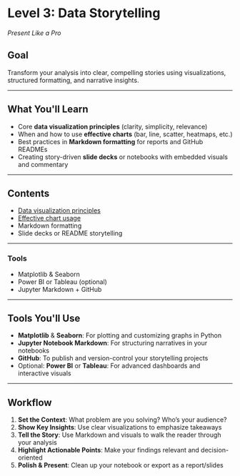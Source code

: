 # Level 3: Data Storytelling 

_Present Like a Pro_

## Goal
Transform your analysis into clear, compelling stories using visualizations, structured formatting, and narrative insights.

---

## What You'll Learn
- Core **data visualization principles** (clarity, simplicity, relevance)
- When and how to use **effective charts** (bar, line, scatter, heatmaps, etc.)
- Best practices in **Markdown formatting** for reports and GitHub READMEs
- Creating story-driven **slide decks** or notebooks with embedded visuals and commentary


---

## Contents
- [Data visualization principles](https://github.com/Tanu-N-Prabhu/Python/blob/master/Data%20Analysis/Level%203/data_visualization_principles.ipynb)
- [Effective chart usage](https://github.com/Tanu-N-Prabhu/Python/blob/master/Data%20Analysis/Level%203/effective_chart_usage.ipynb)
- Markdown formatting
- Slide decks or README storytelling

---


### Tools
- Matplotlib & Seaborn
- Power BI or Tableau (optional)
- Jupyter Markdown + GitHub
---

## Tools You'll Use
- **Matplotlib** & **Seaborn**: For plotting and customizing graphs in Python  
- **Jupyter Notebook Markdown**: For structuring narratives in your notebooks  
- **GitHub**: To publish and version-control your storytelling projects  
- Optional: **Power BI** or **Tableau**: For advanced dashboards and interactive visuals  

---

## Workflow
1. **Set the Context**: What problem are you solving? Who’s your audience?
2. **Show Key Insights**: Use clear visualizations to emphasize takeaways
3. **Tell the Story**: Use Markdown and visuals to walk the reader through your analysis
4. **Highlight Actionable Points**: Make your findings relevant and decision-oriented
5. **Polish & Present**: Clean up your notebook or export as a report/slides



